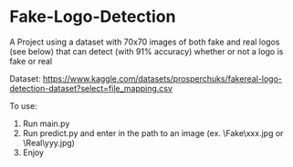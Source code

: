 # Fake-Logo-Detection

A Project using a dataset with 70x70 images of both fake and real logos (see below) that can detect (with 91% accuracy) whether or not a logo is fake or real

Dataset: https://www.kaggle.com/datasets/prosperchuks/fakereal-logo-detection-dataset?select=file_mapping.csv

To use:

1. Run main.py
2. Run predict.py and enter in the path to an image (ex. \Fake\xxx.jpg or \Real\yyy.jpg)
3. Enjoy
